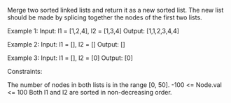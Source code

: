 Merge two sorted linked lists and return it as a new sorted list. The new list should be made by splicing together the nodes of the first two lists.

 

Example 1:
Input: l1 = [1,2,4], l2 = [1,3,4]
Output: [1,1,2,3,4,4]


Example 2:
Input: l1 = [], l2 = []
Output: []


Example 3:
Input: l1 = [], l2 = [0]
Output: [0]
 

Constraints:

The number of nodes in both lists is in the range [0, 50].
-100 <= Node.val <= 100
Both l1 and l2 are sorted in non-decreasing order.